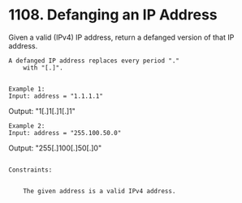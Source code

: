 # 1108. Defanging an IP Address

Given a valid (IPv4) IP address, return a defanged version of that IP address.
    

    A defanged IP address replaces every period "."
        with "[.]".

     
    Example 1:
    Input: address = "1.1.1.1"
Output: "1[.]1[.]1[.]1"

    Example 2:
    Input: address = "255.100.50.0"
Output: "255[.]100[.]50[.]0"

     
    Constraints:

    
        The given address is a valid IPv4 address.